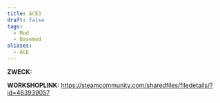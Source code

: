 ```yaml
---
title: ACE3
draft: false
tags:
  - Mod
  - Basemod
aliases:
  - ACE
---
```

**ZWECK:** 

**WORKSHOPLINK:** https://steamcommunity.com/sharedfiles/filedetails/?id=463939057
 <script src="https://www.steamwidgets.net/api/resource/query?type=js&module=workshop&version=v1"></script>
<steam-workshop itemid="463939057"></steam-workshop>